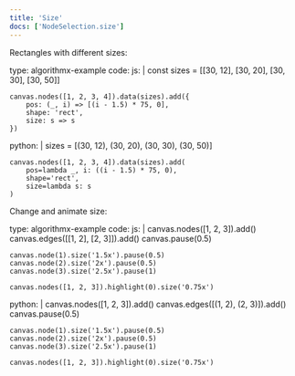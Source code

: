 ```yaml
---
title: 'Size'
docs: ['NodeSelection.size']
---
```


Rectangles with different sizes:

<data type='yaml'>
type: algorithmx-example
code:
  js: |
    const sizes = [[30, 12], [30, 20], [30, 30], [30, 50]]
    
    canvas.nodes([1, 2, 3, 4]).data(sizes).add({
        pos: (_, i) => [(i - 1.5) * 75, 0],
        shape: 'rect',
        size: s => s
    })
  python: |
    sizes = [(30, 12), (30, 20), (30, 30), (30, 50)]
    
    canvas.nodes([1, 2, 3, 4]).data(sizes).add(
        pos=lambda _, i: ((i - 1.5) * 75, 0),
        shape='rect',
        size=lambda s: s
    )
</data>

Change and animate size:

<data type='yaml'>
type: algorithmx-example
code:
  js: |
    canvas.nodes([1, 2, 3]).add()
    canvas.edges([[1, 2], [2, 3]]).add()
    canvas.pause(0.5)
    
    canvas.node(1).size('1.5x').pause(0.5)
    canvas.node(2).size('2x').pause(0.5)
    canvas.node(3).size('2.5x').pause(1)
    
    canvas.nodes([1, 2, 3]).highlight(0).size('0.75x')
  python: |
    canvas.nodes([1, 2, 3]).add()
    canvas.edges([(1, 2), (2, 3)]).add()
    canvas.pause(0.5)
    
    canvas.node(1).size('1.5x').pause(0.5)
    canvas.node(2).size('2x').pause(0.5)
    canvas.node(3).size('2.5x').pause(1)
    
    canvas.nodes([1, 2, 3]).highlight(0).size('0.75x')
</data>

